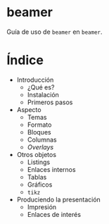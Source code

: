 # beamer
Guía de uso de `beamer` en `beamer`.

# Índice

- Introducción
  - ¿Qué es?
  - Instalación
  - Primeros pasos
- Aspecto
  - Temas
  - Formato
  - Bloques
  - Columnas
  - *Overlays*
- Otros objetos
  - Listings
  - Enlaces internos
  - Tablas
  - Gráficos
  - `tikz`
- Produciendo la presentación
  - Impresión
  - Enlaces de interés

